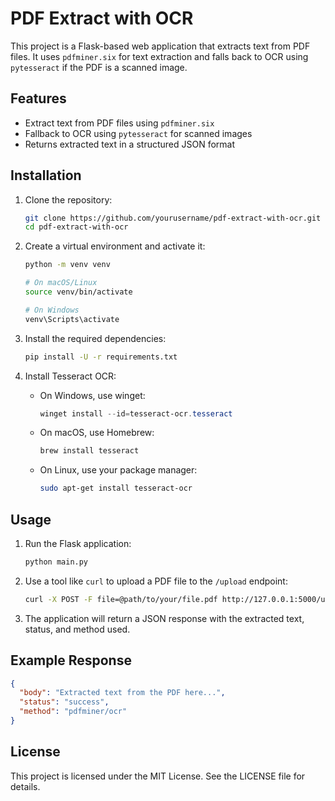 # PDF Extract with OCR

This project is a Flask-based web application that extracts text from PDF files. It uses `pdfminer.six` for text extraction and falls back to OCR using `pytesseract` if the PDF is a scanned image.

## Features

- Extract text from PDF files using `pdfminer.six`
- Fallback to OCR using `pytesseract` for scanned images
- Returns extracted text in a structured JSON format

## Installation

1. Clone the repository:

    ```sh
    git clone https://github.com/yourusername/pdf-extract-with-ocr.git
    cd pdf-extract-with-ocr
    ```

2. Create a virtual environment and activate it:

    ```sh
    python -m venv venv
    
    # On macOS/Linux
    source venv/bin/activate

    # On Windows
    venv\Scripts\activate
    ```

3. Install the required dependencies:

    ```sh
    pip install -U -r requirements.txt
    ```

4. Install Tesseract OCR:
    - On Windows, use winget:

        ```powershell
        winget install --id=tesseract-ocr.tesseract
        ```

    - On macOS, use Homebrew:

        ```sh
        brew install tesseract
        ```

    - On Linux, use your package manager:

        ```sh
        sudo apt-get install tesseract-ocr
        ```

## Usage

1. Run the Flask application:

    ```sh
    python main.py
    ```

2. Use a tool like `curl` to upload a PDF file to the `/upload` endpoint:

    ```sh
    curl -X POST -F file=@path/to/your/file.pdf http://127.0.0.1:5000/upload
    ```

3. The application will return a JSON response with the extracted text, status, and method used.

## Example Response

```json
{
  "body": "Extracted text from the PDF here...",
  "status": "success",
  "method": "pdfminer/ocr"
}
```

## License

This project is licensed under the MIT License. See the LICENSE file for details.
